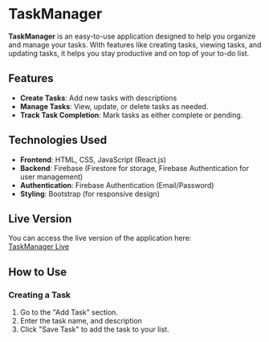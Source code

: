 # TaskManager

**TaskManager** is an easy-to-use application designed to help you organize and manage your tasks. With features like creating tasks, viewing tasks, and updating tasks, it helps you stay productive and on top of your to-do list.

## Features

- **Create Tasks**: Add new tasks with descriptions
- **Manage Tasks**: View, update, or delete tasks as needed.
- **Track Task Completion**: Mark tasks as either complete or pending.

## Technologies Used

- **Frontend**: HTML, CSS, JavaScript (React.js)
- **Backend**: Firebase (Firestore for storage, Firebase Authentication for user management)
- **Authentication**: Firebase Authentication (Email/Password)
- **Styling**: Bootstrap (for responsive design)

## Live Version

You can access the live version of the application here:  
[TaskManager Live](https://task-manager-nu-drab.vercel.app/)

## How to Use

### Creating a Task

1. Go to the "Add Task" section.
2. Enter the task name, and  description
3. Click "Save Task" to add the task to your list.


